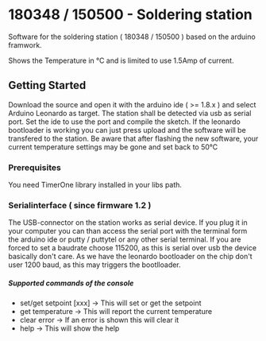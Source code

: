 #  180348 / 150500 - Soldering station
Software for the soldering station ( 180348 / 150500 ) based on the arduino framwork.

Shows the Temperature in °C and is limited to use 1.5Amp of current.

## Getting Started

Download the source and open it with the arduino ide ( >= 1.8.x ) and select Arduino Leonardo as target.
The station shall be detected via usb as serial port. Set the ide to use the port and compile the sketch.
If the leonardo bootloader is working you can just press upload and the software will be transfered to the station.
Be aware that after flashing the new software, your current temperature settings may be gone and set back to 50°C


### Prerequisites

You need TimerOne library installed in your libs path.


### Serialinterface ( since firmware 1.2 )

The USB-connector on the station works as serial device. If you plug it in your computer you can than access
the serial port with the terminal form the arduino ide or putty / puttytel or any other serial terminal. If 
you are forced to set a baudrate choose 115200, as this is serial over usb the device basically don't care. 
As we have the leonardo bootloader on the chip don't user 1200 baud, as this may triggers the bootlloader. 

##### Supported commands of the console

* set/get setpoint [xxx] -> This will set or get the setpoint
* get temperature        -> This will report the current temperature
* clear error            -> If an error is shown this will clear it
* help                   -> This will show the help
 
